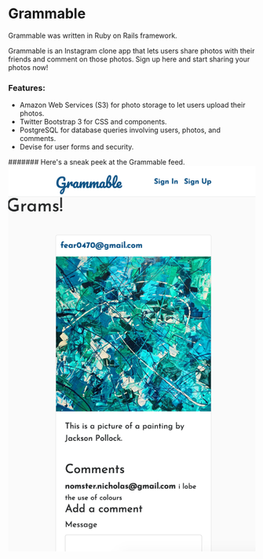 <h1>Grammable</h1>
Grammable was written in Ruby on Rails framework.

Grammable is an Instagram clone app that lets users share photos with their friends and comment on those photos. Sign up here and start sharing your photos now!
<h3>Features:</h3>
<ul>
  <li> Amazon Web Services (S3) for photo storage to let users upload their photos. </li>

  <li> Twitter Bootstrap 3 for CSS and components. </li>

  <li> PostgreSQL for database queries involving users, photos, and comments. </li>

  <li> Devise for user forms and security. </li>
</ul>
####### Here's a sneak peek at the Grammable feed. 
<img src="app/assets/images/gram.jpg">
